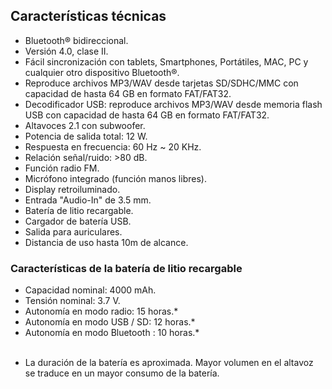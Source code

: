 ## Características técnicas

- Bluetooth® bidireccional.
- Versión 4.0, clase II.
- Fácil sincronización con tablets, Smartphones, Portátiles, MAC, PC y cualquier otro dispositivo Bluetooth®.
- Reproduce archivos MP3/WAV desde tarjetas SD/SDHC/MMC con capacidad de hasta 64 GB en formato FAT/FAT32.
- Decodificador USB: reproduce archivos MP3/WAV desde memoria flash USB con capacidad de hasta 64 GB en formato FAT/FAT32.
- Altavoces 2.1 con subwoofer.
- Potencia de salida total: 12 W.
- Respuesta en frecuencia: 60 Hz ~ 20 KHz.
- Relación señal/ruido: >80 dB.
- Función radio FM.
- Micrófono integrado (función manos libres).
- Display retroiluminado.
- Entrada "Audio-In" de 3.5 mm.
- Batería de litio recargable.
- Cargador de batería USB.
- Salida para auriculares.
- Distancia de uso hasta 10m de alcance.


### Características de la batería de litio recargable

- Capacidad nominal: 4000 mAh.
- Tensión nominal: 3.7 V.
- Autonomía en modo radio: 15 horas.*
- Autonomía en modo USB / SD: 12 horas.*
- Autonomía en modo Bluetooth : 10 horas.*
<br/><br/>
* La duración de la batería es aproximada. Mayor volumen en el altavoz se traduce en un mayor consumo de la batería.
